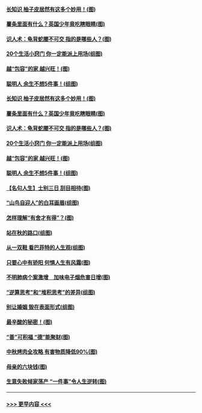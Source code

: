 #### [长知识 柚子皮居然有这多个妙用！(图)](../pages/p8/907425.md?t=09171533) 
#### [薯条里面有什么？英国少年竟吃瞎眼睛(图)](../pages/p8/907381.md?t=09171533) 
#### [识人术：龟背蛇腰不可交 指的是哪些人？(图)](../pages/p8/907503.md?t=09171533) 
#### [20个生活小窍门 你一定能派上用场(组图)](../pages/p8/907510.md?t=09171533) 
#### [越“包容”的家 越兴旺！(图)](../pages/p8/907328.md?t=09171533) 
#### [聪明人 余生不想5件事！(组图)](../pages/p8/907364.md?t=09171533) 
#### [长知识 柚子皮居然有这多个妙用！(图)](../pages/p8/907425.md?t=09171533) 
#### [薯条里面有什么？英国少年竟吃瞎眼睛(图)](../pages/p8/907381.md?t=09171533) 
#### [识人术：龟背蛇腰不可交 指的是哪些人？(图)](../pages/p8/907503.md?t=09171533) 
#### [20个生活小窍门 你一定能派上用场(组图)](../pages/p8/907510.md?t=09171533) 
#### [越“包容”的家 越兴旺！(图)](../pages/p8/907328.md?t=09171533) 
#### [聪明人 余生不想5件事！(组图)](../pages/p8/907364.md?t=09171533) 
#### [【名句人生】士别三日 刮目相待(图)](../pages/p8/906988.md?t=09171533) 
#### [“山鸟自迎人”的白耳画眉(组图)](../pages/p8/907332.md?t=09171533) 
#### [怎样理解“有舍才有得”？(图)](../pages/p8/906872.md?t=09171533) 
#### [站在秋的路口(组图)](../pages/p8/906914.md?t=09171533) 
#### [从一双鞋 看巴菲特的人生观(组图)](../pages/p8/907311.md?t=09171533) 
#### [只要心中有骄阳 何惧人生有风霜(图)](../pages/p8/907320.md?t=09171533) 
#### [不明肺病个案激增　加味电子烟危害日增(图)](../pages/p8/907307.md?t=09171533) 
#### [“逆算思考”和“堆积思考”的差异(组图)](../pages/p8/907229.md?t=09171533) 
#### [别让婚姻 毁在表面形式(组图)](../pages/p8/907118.md?t=09171533) 
#### [最辛酸的秘密！(图)](../pages/p8/906327.md?t=09171533) 
#### [“善”可积福 “德”能聚财(图)](../pages/p8/906906.md?t=09171533) 
#### [中秋烤肉全攻略 有害物质降低90%(图)](../pages/p8/907227.md?t=09171533) 
#### [母亲的六块钱(图)](../pages/p8/907107.md?t=09171533) 
#### [生意失败倾家荡产 “一件事”令人生逆转(图)](../pages/p8/907101.md?t=09171533) 

----
#### [ >>> 更早内容 <<< ](../indexes/p8-earlier.md)
